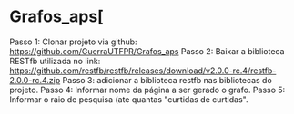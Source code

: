 # Grafos_aps[

Passo 1:
  Clonar projeto via github: https://github.com/GuerraUTFPR/Grafos_aps
Passo 2: 
  Baixar a biblioteca RESTfb utilizada no link: https://github.com/restfb/restfb/releases/download/v2.0.0-rc.4/restfb-2.0.0-rc.4.zip
Passo 3: 
  adicionar a biblioteca restfb nas bibliotecas do projeto.
Passo 4: 
  Informar nome da página a ser gerado o grafo.
Passo 5:
  Informar o raio de pesquisa (ate quantas "curtidas de curtidas".
